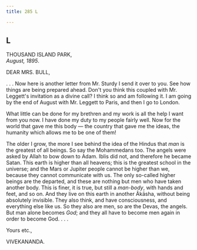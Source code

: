 ```yaml
---
title: 285 L

---
```

  

  


## L

THOUSAND ISLAND PARK,  
*August, 1895*.

DEAR MRS. BULL,

. . . Now here is another letter from Mr. Sturdy I send it over to you.
See how things are being prepared ahead. Don't you think this coupled
with Mr. Leggett's invitation as a divine call? I think so and am
following it. I am going by the end of August with Mr. Leggett to Paris,
and then I go to London.

What little can be done for my brethren and my work is all the help I
want from you now. I have done my duty to my people fairly well. Now for
the world that gave me this body — the country that gave me the ideas,
the humanity which allows me to be one of them!

The older I grow, the more I see behind the idea of the Hindus that
*man* is the greatest of all beings. So say the Mohammedans too. The
angels were asked by Allah to bow down to Adam. Iblis did not, and
therefore he became Satan. This earth is higher than all heavens; this
is the greatest school in the universe; and the Mars or Jupiter people
cannot be higher than we, because they cannot communicate with us. The
only so-called higher beings are the departed, and these are nothing but
men who have taken another body. This is finer, it is true, but still a
*man-body*, with hands and feet, and so on. And they live on this earth
in another Âkāsha, without being absolutely invisible. They also think,
and have consciousness, and everything else like us. So they also are
men, so are the Devas, the angels. But man alone becomes *God*; and they
all have to become men again in order to become God. . . .

Yours etc.,

VIVEKANANDA.